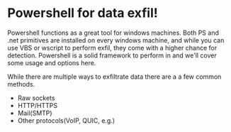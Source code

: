 # Powershell for data exfil!

Powershell functions as a great tool for windows machines. Both PS and .net primitives are installed on every windows machine, and while you can use VBS or wscript to perform exfil, they come with a higher chance for detection. Powershell is a solid framework to perform in and we'll cover some usage and options here.

While there are multiple ways to exfiltrate data there are a a few common methods.

- Raw sockets
- HTTP/HTTPS
- Mail(SMTP)
- Other protocols(VoIP, QUIC, e.g.)



